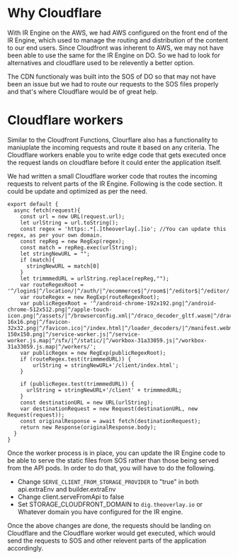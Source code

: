 # Why Cloudflare

With IR Engine on the AWS, we had AWS configured on the front end of the IR Engine, which used to manage the routing and distribution of the content to our end users. Since Cloudfront was inherent to AWS, we may not have been able to use the same for the IR Engine on DO. So we had to look for alternatives and cloudflare used to be relevently a better option.

The CDN functionaly was built into the SOS of DO so that may not have been an issue but we had to route our requests to the SOS files properly and that's where Cloudflare would be of great help.

# Cloudflare workers

Similar to the Cloudfront Functions, Clourflare also has a functionality to maniuplate the incoming requests and route it based on any criteria. The Cloudflare workers enable you to write edge code that gets executed once the request lands on cloudflare before it could enter the application itself.

We had written a small Cloudflare worker code that routes the incoming requests to relvent parts of the IR Engine. Following is the code section. It could be update and optimized as per the need.

```
export default {
  async fetch(request){
    const url = new URL(request.url);
    let urlString = url.toString();
    const regex = 'https:.*[.]theoverlay[.]io'; //You can update this regex, as per your own domain.
    const repReg = new RegExp(regex);
    const match = repReg.exec(urlString);
    let stringNewURL = "";
    if (match){
      stringNewURL = match[0]
    }
    let trimmmedURL = urlString.replace(repReg,"");
    var routeRegexRoot = '^/login$|^/location/|^/auth/|^/ecommerce$|^/room$|^/editor$|^/editor/|^/studio$|^/studio/|^/capture/|^/chat$';
    var routeRegex = new RegExp(routeRegexRoot);
    var publicRegexRoot = '^/android-chrome-192x192.png|^/android-chrome-512x512.png|^/apple-touch-icon.png|^/assets/|^/browserconfig.xml|^/draco_decoder_gltf.wasm|^/draco_encoder.wasm|^/facetracking/|^/favicon-16x16.png|^/favicon-32x32.png|^/favicon.ico|^/index.html|^/loader_decoders/|^/manifest.webmanifest|^/mstile-150x150.png|^/service-worker.js|^/service-worker.js.map|^/sfx/|^/static/|^/workbox-31a33059.js|^/workbox-31a33059.js.map|^/workers/';
    var publicRegex = new RegExp(publicRegexRoot);
    if (routeRegex.test(trimmmedURL)) {
        urlString = stringNewURL+'/client/index.html';
    }

    if (publicRegex.test(trimmmedURL)) {
      urlString = stringNewURL+'/client' + trimmmedURL;
    }
    const destinationURL = new URL(urlString);
    var destinationRequest = new Request(destinationURL, new Request(request));
    const originalResponse = await fetch(destinationRequest);
    return new Response(originalResponse.body);
  }
}

```

Once the worker process is in place, you can update the IR Engine code to be able to serve the static files from SOS rather than those being served from the API pods. In order to do that, you will have to do the following. 

- Change `SERVE_CLIENT_FROM_STORAGE_PROVIDER` to "true" in both api.extraEnv and builder.extraEnv
- Change client.serveFromApi to false
- Set STORAGE_CLOUDFRONT_DOMAIN to `dig.theoverlay.io` or Whatever domain you have configured for the IR engine. 

Once the above changes are done, the requests should be landing on Cloudflare and the Cloudflare worker would get executed, which would send the requests to SOS and other relevent parts of the application accordingly. 
